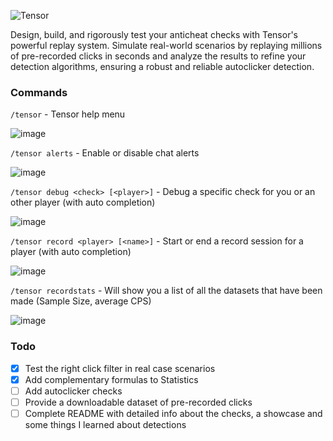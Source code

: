 ![Tensor](https://github.com/user-attachments/assets/983b568c-399d-4243-8589-f50d4374f1b3)

Design, build, and rigorously test your anticheat checks with Tensor's powerful replay system. Simulate real-world scenarios by replaying millions of pre-recorded clicks in seconds and analyze the results to refine your detection algorithms, ensuring a robust and reliable autoclicker detection.

### Commands

`/tensor` - Tensor help menu

![image](https://github.com/user-attachments/assets/f0872521-606f-4450-a0be-f19b3855d7d9)

`/tensor alerts` - Enable or disable chat alerts

![image](https://github.com/user-attachments/assets/589d59f3-63e9-42a8-b152-179574c25abe)

`/tensor debug <check> [<player>]` - Debug a specific check for you or an other player (with auto completion)

![image](https://github.com/user-attachments/assets/5c065554-d33a-47d3-89b0-94e0ec242020)

`/tensor record <player> [<name>]` - Start or end a record session for a player (with auto completion)

![image](https://github.com/user-attachments/assets/def9284f-b475-45a9-ade9-31ab9b56e8b0)

`/tensor recordstats` - Will show you a list of all the datasets that have been made (Sample Size, average CPS)

![image](https://github.com/user-attachments/assets/998dd704-1c15-437d-b071-52d46cb70c8d)

### Todo

* [x] Test the right click filter in real case scenarios
* [x] Add complementary formulas to Statistics
* [ ] Add autoclicker checks
* [ ] Provide a downloadable dataset of pre-recorded clicks
* [ ] Complete README with detailed info about the checks, a showcase and some things I learned about detections
